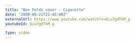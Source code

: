 ```yaml
---
title: "Ben Folds cover - Cigarette"
date: "2008-08-21T22:45:08Z"
externalUrl: https://www.youtube.com/watch?v=Qiu7gdTkM_g
youtubeId: Qiu7gdTkM_g

type: video
---
```

